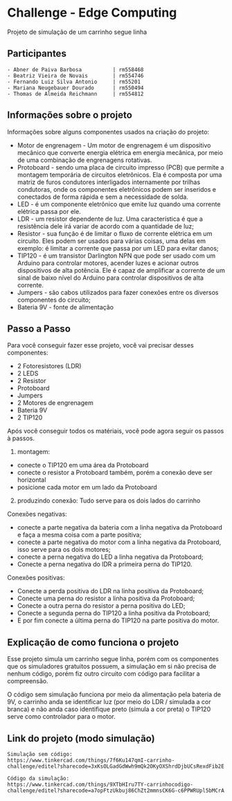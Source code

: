 # Challenge - Edge Computing
Projeto de simulação de um carrinho segue linha



## Participantes

```http 
- Abner de Paiva Barbosa          | rm558468
- Beatriz Vieira de Novais        | rm554746
- Fernando Luiz Silva Antonio     | rm55201
- Mariana Neugebauer Dourado      | rm550494
- Thomas de Almeida Reichmann     | rm554812
```






## Informações sobre o projeto
Informações sobre alguns componentes usados na criação do projeto:

- Motor de engrenagem - Um motor de engrenagem é um dispositivo mecânico que converte energia elétrica em energia mecânica, por meio de uma combinação de engrenagens rotativas.
- Protoboard - sendo uma placa de circuito impresso (PCB) que permite a montagem temporária de circuitos eletrônicos. Ela é composta por uma matriz de furos condutores interligados internamente por trilhas condutoras, onde os componentes eletrônicos podem ser inseridos e conectados de forma rápida e sem a necessidade de solda.
- LED - é um componente eletrônico que emite luz quando uma corrente elétrica passa por ele.
- LDR - um resistor dependente de luz. Uma característica é que a resistência dele irá variar de acordo com a quantidade de luz;
- Resistor - sua função é de limitar o fluxo de corrente elétrica em um circuito. Eles podem ser usados para várias coisas, uma delas em exemplo: é limitar a corrente que passa por um LED para evitar danos;
- TIP120 - é um transistor Darlington NPN que pode ser usado com um Arduino para controlar motores, acender luzes e acionar outros dispositivos de alta potência. Ele é capaz de amplificar a corrente de um sinal de baixo nível do Arduino para controlar dispositivos de alta corrente.
- Jumpers - são cabos utilizados para fazer conexões entre os diversos componentes do circuito;
- Bateria 9V - fonte de alimentação


## Passo a Passo
Para você conseguir fazer esse projeto, você vai precisar desses componentes:

- 2 Fotoresistores (LDR)
- 2 LEDS
- 2 Resistor
- Protoboard
- Jumpers
- 2 Motores de engrenagem
- Bateria 9V
- 2 TIP120

Após você conseguir todos os matériais, você pode agora seguir os passos à passos.

1. montagem:

- conecte o TIP120 em uma área da Protoboard
- conecte o resistor a Protoboard também, porém a conexão deve ser horizontal
- posicione cada motor em um lado da Protoboard

2. produzindo conexão:
Tudo serve para os dois lados do carrinho

Conexões negativas:

- conecte a parte negativa da bateria com a linha negativa da Protoboard e faça a mesma coisa com a parte positiva;
- conecte a parte negativa do motor com a linha negativa da Protoboard, isso serve para os dois motores;
- conecte a perna negativa do LED a linha negativa da Protoboard;
- Conecte a perna negativa do lDR a primeira perna do TIP120.

Conexões positivas: 

- Conecte a perda positiva do LDR na linha positiva da Protoboard;
- Conecte uma perna do resistor a linha positiva da Protoboard;
- Conecte a outra perna do resistor a perna positiva do LED;
- Conecte a segunda perna do TIP120 a linha positiva da Protoboard;
- E por fim conecte a última perna do TIP120 na parte positiva do motor.






## Explicação de como funciona o  projeto
Esse projeto simula um carrinho segue linha, porém com os componentes que os simuladores gratuitos possuem, a simulação em si não precisa de nenhum código, porém fiz outro circuito com código para facilitar a compreensão.

 O código sem simulação funciona por meio da alimentação pela bateria de 9V, o carrinho anda se identificar luz (por meio do LDR / simulada a cor branca) e não anda caso identifique preto (simula a cor preta) o TIP120 serve como controlador para o motor.
## Link do projeto (modo simulação)

```http 
Simulação sem código:
https://www.tinkercad.com/things/7f6Ku147qmI-carrinho-challenge/editel?sharecode=3xKsOLGadGdWwh9mQk2OKyOXShrdDjbUCsRexdFib2E

Código da simulação:
https://www.tinkercad.com/things/9XTbHIru7TY-carrinhocodigo-challenge/editel?sharecode=a7opFtzUkbuj86ChZt2mmnsCK6G-c6PPWRUpl5bMCrA

```
